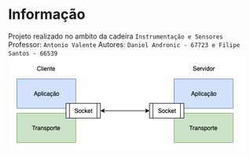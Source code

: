 # Informação
Projeto realizado no ambito da cadeira `Instrumentação e Sensores`
Professor: `Antonio Valente`
Autores: `Daniel Andronic - 67723 e Filipe Santos - 66539`
![Sockets](https://github.com/m3adn/Projeto-Redes-JAVA/blob/master/code/img/socket-transport-application.png)
